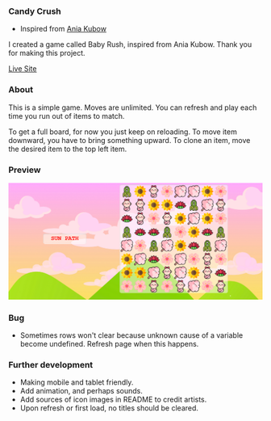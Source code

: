 ### Candy Crush 
- Inspired from [Ania Kubow](https://github.com/kubowania/candy-crush)

I created a game called Baby Rush, inspired from Ania Kubow. Thank you for making this project. 

[Live Site](https://nottohave.github.io/flower-crush/)

### About

This is a simple game. Moves are unlimited. You can refresh and play each time you run out of items to match.

To get a full board, for now you just keep on reloading.
To move item downward, you have to bring something upward.
To clone an item, move the desired item to the top left item. 

### Preview

![](./assets/preview.png)



### Bug
- Sometimes rows won't clear because unknown cause of a variable become undefined. Refresh page when this happens.

### Further development
- Making mobile and tablet friendly.
- Add animation, and perhaps sounds.
- Add sources of icon images in README to credit artists.
- Upon refresh or first load, no titles should be cleared. 
